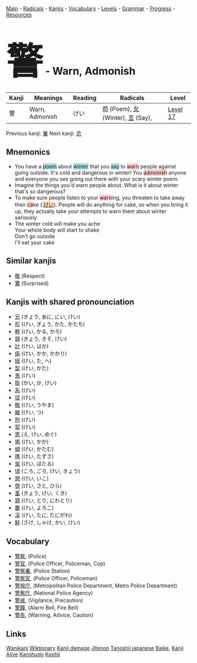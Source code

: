 <style> bigfont {font-size: 100px}</style>
[Main](../README.md) -
[Radicals](../radicals.md) -
[Kanjis](../kanjis.md) -
[Vocabulary](../vocabulary.md) -
[Levels](../levels.md) -
[Grammar](../grammar.md) - 
[Progress](../progress.md) -
[Resources](../resources.md)
# <bigfont> 警</bigfont> - Warn, Admonish 

| Kanji | Meanings | Reading | Radicals | Level |
| --- | --- | --- | --- | --- |
| 警 | Warn, Admonish | けい | [苟](../radicals/苟.md) (Poem), [夂](../radicals/夂.md) (Winter), [言](../radicals/言.md) (Say),  | [Level 17](../levels/wk_level17.md) |

Previous kanji: [署](署.md) Next kanji: [恋](恋.md) 

## Mnemonics
 * You have a <span style="background-color:#ADD8E6"> poem</span> about <span style="background-color:#ADD8E6"> winter</span> that you <span style="background-color:#ADD8E6"> say</span> to <span style="background-color:#ffcccb"> warn</span> people against going outside. It's cold and dangerous in winter! You <span style="background-color:#ffcccb"> admonish</span> anyone and everyone you see going out there with your scary winter poem.
* Imagine the things you'd warn people about. What is it about winter that's so dangerous?
* To make sure people listen to your <span style="background-color:#ffcccb"> warn</span>ing, you threaten to take away their <span style="background-color:#ffcccb"> ca</span>ke (<span style="background-color:#fed8b1"> [けい](https://jisho.org/search/けい)</span>). People will do anything for cake, so when you bring it up, they actually take your attempts to warn them about winter seriously.
* The winter cold will make you ache<br />Your whole body will start to shake<br />Don't go outside<br />I'll eat your cake


## Similar kanjis
 * [敬](敬.md) (Respect)
* [驚](驚.md) (Surprised)



## Kanjis with shared pronounciation
 * [兄](兄.md) (きょう, あに, にい, けい)
* [形](形.md) (けい, ぎょう, かた, かたち)
* [軽](軽.md) (けい, かる, かろ)
* [競](競.md) (きょう, きそ, けい)
* [計](計.md) (けい, はか)
* [係](係.md) (けい, かか, かかり)
* [経](経.md) (けい, た, へ)
* [型](型.md) (けい, かた)
* [景](景.md) (けい)
* [掛](掛.md) (かい, か, けい)
* [系](系.md) (けい)
* [径](径.md) (けい)
* [敬](敬.md) (けい, うやま)
* [継](継.md) (けい, つ)
* [刑](刑.md) (けい)
* [契](契.md) (けい)
* [恵](恵.md) (え, けい, めぐ)
* [掲](掲.md) (けい, かか)
* [傾](傾.md) (けい, かたむ)
* [携](携.md) (けい, たずさ)
* [蛍](蛍.md) (けい, ほたる)
* [頃](頃.md) (ころ, ごろ, けい, きょう)
* [憩](憩.md) (けい, いこ)
* [啓](啓.md) (けい, さと, ひら)
* [茎](茎.md) (きょう, けい, くき)
* [鶏](鶏.md) (けい, とり, にわとり)
* [慶](慶.md) (けい, よろこ)
* [渓](渓.md) (けい, たに, たにがわ)
* [鮭](鮭.md) (さけ, しゃけ, かい, けい)



## Vocabulary
 * [警察](../vocabulary/警.md), (Police)
* [警官](../vocabulary/警.md), (Police Officer, Policeman, Cop)
* [警察署](../vocabulary/警.md), (Police Station)
* [警察官](../vocabulary/警.md), (Police Officer, Policeman)
* [警視庁](../vocabulary/警.md), (Metropolitan Police Department, Metro Police Department)
* [警察庁](../vocabulary/警.md), (National Police Agency)
* [警戒](../vocabulary/警.md), (Vigilance, Precaution)
* [警鐘](../vocabulary/警.md), (Alarm Bell, Fire Bell)
* [警告](../vocabulary/警.md), (Warning, Advice, Caution)




## Links 


[Wanikani](https://www.wanikani.com/kanji/警)
[Wiktionary](https://en.wiktionary.org/wiki/警)
[Kanji damage](http://www.kanjidamage.com/kanji/search?utf8=✓&q=警)
[Jitenon](https://jitenon.com/kanji/警)
[Tanoshii japanese](https://www.tanoshiijapanese.com/dictionary/kanji.cfm?k=警)
[Baike](https://baike.baidu.com/item/警),
[Kanji Alive](https://app.kanjialive.com/警)
[Kanshudo](https://www.kanshudo.com/searchmn?q=警)
[Koohii](https://kanji.koohii.com/study/kanji/警)
